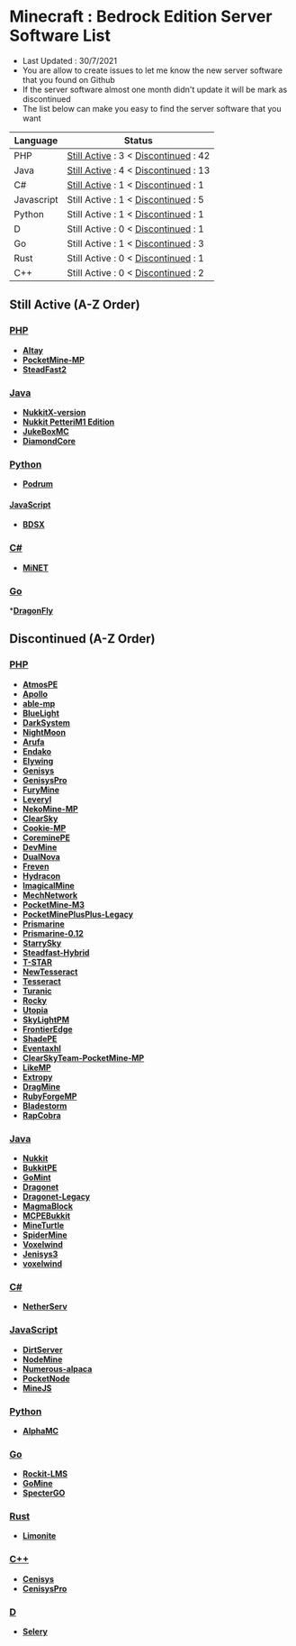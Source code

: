 # Minecraft : Bedrock Edition Server Software List
  - Last Updated : 30/7/2021
  - You are allow to create issues to let me know the new server software that you found on Github
  - If the server software almost one month didn't update it will be mark as discontinued
  - The list below can make you easy to find the server software that you want 
  
| Language | Status |
| ------ | ------ |
| PHP | [Still Active](https://github.com/xinghao2003/MCPE-ServerSoftware-List/blob/master/README.md#php) : 3 < [Discontinued](https://github.com/xinghao2003/MCPE-ServerSoftware-List/blob/master/README.md#php-1) : 42 |
| Java | [Still Active](https://github.com/xinghao2003/MCPE-ServerSoftware-List/blob/master/README.md#java) : 4 < [Discontinued](https://github.com/xinghao2003/MCPE-ServerSoftware-List/blob/master/README.md#java-1) : 13 |
| C# | [Still Active](https://github.com/xinghao2003/MCPE-ServerSoftware-List/blob/master/README.md#c) : 1 < [Discontinued](https://github.com/xinghao2003/MCPE-ServerSoftware-List/blob/master/README.md#c-1) : 1 |
| Javascript | Still Active : 1 < [Discontinued](https://github.com/xinghao2003/MCPE-ServerSoftware-List/blob/master/README.md#javascript-1) : 5 |
| Python | Still Active : 1 < [Discontinued](https://github.com/xinghao2003/MCPE-ServerSoftware-List/blob/master/README.md#python) : 1 |
| D | Still Active : 0 < [Discontinued](https://github.com/xinghao2003/MCPE-ServerSoftware-List/blob/master/README.md#d) : 1 |
| Go | Still Active : 1 < [Discontinued](https://github.com/xinghao2003/MCPE-ServerSoftware-List/blob/master/README.md#go-1) : 3 |
| Rust | Still Active : 0 < [Discontinued](https://github.com/xinghao2003/MCPE-ServerSoftware-List/blob/master/README.md#rust) : 1 |
| C++ | Still Active : 0 < [Discontinued](https://github.com/xinghao2003/MCPE-ServerSoftware-List/blob/master/README.md#c-2) : 2 |

## Still Active (A-Z Order)
### [PHP](https://github.com/xinghao2003/MCPE-ServerSoftware-List/blob/master/README.md#minecraft--bedrock-edition-server-software-list)
* __[Altay](https://github.com/TuranicTeam/Altay)__
* __[PocketMine-MP](https://github.com/pmmp/PocketMine-MP)__
* __[SteadFast2](https://github.com/Hydreon/Steadfast2)__

### [Java](https://github.com/xinghao2003/MCPE-ServerSoftware-List/blob/master/README.md#minecraft--bedrock-edition-server-software-list)
* __[NukkitX-version](https://github.com/NukkitX/Nukkit)__
* __[Nukkit PetteriM1 Edition](https://github.com/PetteriM1/NukkitPetteriM1Edition)__
* __[JukeBoxMC](https://github.com/LucGamesYT/JukeboxMC)__
* __[DiamondCore](https://github.com/DRAGKILLS/DiamondCore)__

### [Python](https://github.com/xinghao2003/MCPE-ServerSoftware-List/blob/master/README.md#minecraft--bedrock-edition-server-software-list)
* __[Podrum](https://github.com/Podrum/Podrum)__

#### [JavaScript](https://github.com/xinghao2003/MCPE-ServerSoftware-List/blob/master/README.md#minecraft--bedrock-edition-server-software-list)
* __[BDSX](https://github.com/bdsx/bdsx)__

### [C#](https://github.com/xinghao2003/MCPE-ServerSoftware-List/blob/master/README.md#minecraft--bedrock-edition-server-software-list)

* __[MiNET](https://github.com/NiclasOlofsson/MiNET)__

### [Go](https://github.com/xinghao2003/MCPE-ServerSoftware-List/blob/master/README.md#minecraft--bedrock-edition-server-software-list)

*__[DragonFly](https://github.com/df-mc/dragonfly)__

## Discontinued (A-Z Order)
### [PHP](https://github.com/xinghao2003/MCPE-ServerSoftware-List/blob/master/README.md#minecraft--bedrock-edition-server-software-list)
* __[AtmosPE](https://github.com/AtmosPE/AtmosPE)__
* __[Apollo](https://github.com/caspervanneck/Apollo)__
* __[able-mp](https://github.com/AbleUnion/able-mp)__
* __[BlueLight](https://github.com/BlueLightJapan/BlueLight)__
* __[DarkSystem](https://github.com/DarkSystem-PE/DarkSystem)__
* __[NightMoon](https://github.com/NightMoonTeam/NightMoon)__
* __[Arufa](https://github.com/Jonathanftw/Arufa)__
* __[Endako](https://github.com/LeronDoesGM/Endako)__
* __[Elywing](https://github.com/H4PM/Elywing)__
* __[Genisys](https://github.com/iTXTech/Genisys)__
* __[GenisysPro](https://github.com/GenisysPro/GenisysPro)__
* __[FuryMine](https://github.com/XFuryMCPE/FuryMine)__
* __[Leveryl](https://github.com/LeverylTeam/Leveryl)__
* __[NekoMine-MP](https://github.com/Nekiechan/NekoMine-MP)__
* __[ClearSky](https://github.com/ClearSkyTeam/ClearSky)__
* __[Cookie-MP](https://github.com/CookieSoftware/Cookie-MP)__
* __[CoreminePE](https://github.com/starfury1927/CoreminePE)__
* __[DevMine](https://github.com/MineCode-Devs/DevMine)__
* __[DualNova](https://github.com/DualNova-Team/DualNova)__
* __[Freven](https://github.com/FrevenTeam/Freven)__
* __[Hydracon](https://github.com/E-DevPM/Hydracon)__
* __[ImagicalMine](https://github.com/ImagicalMine/ImagicalMine)__
* __[MechNetwork](https://github.com/MechRalph04/MechNetwork)__
* __[PocketMine-M3](https://github.com/FrontierDevs/PocketMine-M3)__
* __[PocketMinePlusPlus-Legacy](https://github.com/PrismarineMC/PocketMinePlusPlus-Legacy)__
* __[Prismarine](https://github.com/PrismarineMC/Prismarine)__
* __[Prismarine-0.12](https://github.com/PrismarineMC/Prismarine-0.12)__
* __[StarrySky](https://github.com/StarrySky-PE/StarrySky)__
* __[Steadfast-Hybrid](https://github.com/yungtechboy1/Steadfast-Hybrid)__
* __[T-STAR](https://github.com/TaleStar/T-STAR)__
* __[NewTesseract](https://github.com/NewTesseractTeam/NewTesseract)__
* __[Tesseract](https://github.com/ServerSoftwareArchiveTeam/Tesseract)__
* __[Turanic](https://github.com/TuranicTeam/Turanic)__
* __[Rocky](https://github.com/ServerSoftwareArchiveTeam/Rocky)__
* __[Utopia](https://github.com/HybridPE/Utopia)__
* __[SkyLightPM](https://github.com/SkyLightMCPE/SkyLightPM)__
* __[FrontierEdge](https://github.com/FrontierDevs/FrontierEdge)__
* __[ShadePE](https://github.com/ExplodingPE/ShadePE)__
* __[Eventaxhl](https://github.com/EventaxhlTeam/Eventaxhl)__
* __[ClearSkyTeam-PocketMine-MP](https://github.com/ClearSkyTeam/PocketMine-MP)__
* __[LikeMP](https://github.com/LikeMP-BE/LikeMP)__
* __[Extropy](https://github.com/ConflictPE/Extropy)__
* __[DragMine](https://github.com/DragMineTeam/DragMine)__
* __[RubyForgeMP](https://github.com/KirbyKYS/RubyForgeMP)__
* __[Bladestorm](https://github.com/NetherGamesMC/Bladestorm)__
* __[RapCobra](https://github.com/NetherGamesMC/RapCobra)__

### [Java](https://github.com/xinghao2003/MCPE-ServerSoftware-List/blob/master/README.md#minecraft--bedrock-edition-server-software-list)
* __[Nukkit](https://github.com/Nukkit/Nukkit)__
* __[BukkitPE](https://github.com/BukkitPE/BukkitPE)__
* __[GoMint](https://github.com/GoMint/GoMint)__
* __[Dragonet](https://github.com/DragonetMC/Dragonet)__
* __[Dragonet-Legacy](https://github.com/DragonetMC/Dragonet-Legacy)__
* __[MagmaBlock](https://github.com/PrismarineMC/MagmaBlock)__
* __[MCPEBukkit](https://github.com/MCPEBukkit/MCPEBukkit)__
* __[MineTurtle](https://github.com/MCPEBukkit/MineTurtle)__
* __[SpiderMine](https://github.com/QuantumWorks/SpiderMine)__
* __[Voxelwind](https://github.com/voxelwind/voxelwind)__
* __[Jenisys3](https://github.com/FrontierDevs/Jenisys3)__
* __[voxelwind](https://github.com/voxelwind/voxelwind)__

### [C#](https://github.com/xinghao2003/MCPE-ServerSoftware-List/blob/master/README.md#minecraft--bedrock-edition-server-software-list)
* __[NetherServ](https://github.com/protosleep/NetherServ)__

### [JavaScript](https://github.com/xinghao2003/MCPE-ServerSoftware-List/blob/master/README.md#minecraft--bedrock-edition-server-software-list)
* __[DirtServer](https://github.com/Falkirks/DirtServer)__
* __[NodeMine](https://github.com/NodeMine/NodeMine)__
* __[Numerous-alpaca](https://github.com/numerous-alpaca/numerous-alpaca)__
* __[PocketNode](https://github.com/PocketNode/PocketNode)__
* __[MineJS](https://github.com/organization/MineJS)__

### [Python](https://github.com/xinghao2003/MCPE-ServerSoftware-List/blob/master/README.md#minecraft--bedrock-edition-server-software-list)
* __[AlphaMC](https://github.com/Suppert/AlphaMC)__

### [Go](https://github.com/xinghao2003/MCPE-ServerSoftware-List/blob/master/README.md#minecraft--bedrock-edition-server-software-list)
* __[Rockit-LMS](https://github.com/cr0sh/Rockit-LMS)__
* __[GoMine](https://github.com/Irmine/GoMine)__
* __[SpecterGO](https://github.com/SpecterTeam/SpecterGO)__

### [Rust](https://github.com/xinghao2003/MCPE-ServerSoftware-List/blob/master/README.md#minecraft--bedrock-edition-server-software-list)
* __[Limonite](https://github.com/iTXTech/limonite)__

### [C++](https://github.com/xinghao2003/MCPE-ServerSoftware-List/blob/master/README.md#minecraft--bedrock-edition-server-software-list)
* __[Cenisys](https://github.com/iTXTech/Cenisys)__
* __[CenisysPro](https://github.com/GenisysPro/CenisysPro)__

### [D](https://github.com/xinghao2003/MCPE-ServerSoftware-List/blob/master/README.md#minecraft--bedrock-edition-server-software-list)
* __[Selery](https://github.com/sel-project/selery)__
